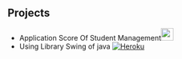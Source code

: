 ## Projects ##
+ Application Score Of Student Management<code><img height="25" width="25" src="https://cdn4.iconfinder.com/data/icons/logos-3/600/React.js_logo-512.png"></code>
+ Using Library Swing of java <a href="https://www.heroku.com/"><img alt="Heroku" src="https://img.shields.io/badge/Heroku%20-%23430098.svg?logo=heroku&logoColor=white">


